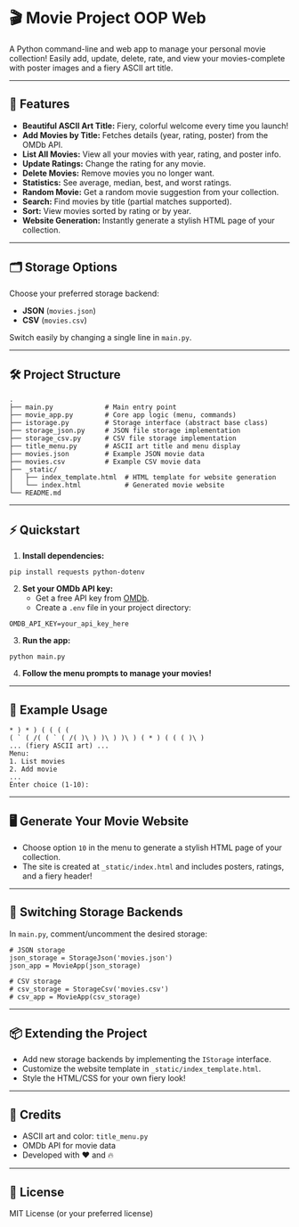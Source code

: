# 🎬 Movie Project OOP Web

A Python command-line and web app to manage your personal movie collection!
Easily add, update, delete, rate, and view your movies-complete with poster images and a fiery ASCII art title.

---

## 🚀 Features

- **Beautiful ASCII Art Title:** Fiery, colorful welcome every time you launch!
- **Add Movies by Title:** Fetches details (year, rating, poster) from the OMDb API.
- **List All Movies:** View all your movies with year, rating, and poster info.
- **Update Ratings:** Change the rating for any movie.
- **Delete Movies:** Remove movies you no longer want.
- **Statistics:** See average, median, best, and worst ratings.
- **Random Movie:** Get a random movie suggestion from your collection.
- **Search:** Find movies by title (partial matches supported).
- **Sort:** View movies sorted by rating or by year.
- **Website Generation:** Instantly generate a stylish HTML page of your collection.

---

## 🗂️ Storage Options

Choose your preferred storage backend:

- **JSON** (`movies.json`)
- **CSV** (`movies.csv`)

Switch easily by changing a single line in `main.py`.

---

## 🛠️ Project Structure

    .
    ├── main.py             # Main entry point
    ├── movie_app.py        # Core app logic (menu, commands)
    ├── istorage.py         # Storage interface (abstract base class)
    ├── storage_json.py     # JSON file storage implementation
    ├── storage_csv.py      # CSV file storage implementation
    ├── title_menu.py       # ASCII art title and menu display
    ├── movies.json         # Example JSON movie data
    ├── movies.csv          # Example CSV movie data
    ├── _static/
    │   ├── index_template.html  # HTML template for website generation
    │   └── index.html           # Generated movie website
    └── README.md
    
---

## ⚡ Quickstart

1. **Install dependencies:**

```
pip install requests python-dotenv
```

2. **Set your OMDb API key:**
    - Get a free API key from [OMDb](https://www.omdbapi.com/apikey.aspx).
    - Create a `.env` file in your project directory:

```
OMDB_API_KEY=your_api_key_here
```

3. **Run the app:**

```
python main.py
```

4. **Follow the menu prompts to manage your movies!**

---

## 🌟 Example Usage

    * ) * ) ( ( ( (
    ( ` ( /( ( ` ( /( )\ ) )\ ) )\ ) ( * ) ( ( ( )\ )
    ... (fiery ASCII art) ...
    Menu:
    1. List movies
    2. Add movie
    ...
    Enter choice (1-10):
    
---

## 🖥️ Generate Your Movie Website

- Choose option `10` in the menu to generate a stylish HTML page of your collection.
- The site is created at `_static/index.html` and includes posters, ratings, and a fiery header!

---

## 💾 Switching Storage Backends

In `main.py`, comment/uncomment the desired storage:

    # JSON storage
    json_storage = StorageJson('movies.json')
    json_app = MovieApp(json_storage)
    
    # CSV storage
    # csv_storage = StorageCsv('movies.csv')
    # csv_app = MovieApp(csv_storage)
    
---

## 📦 Extending the Project

- Add new storage backends by implementing the `IStorage` interface.
- Customize the website template in `_static/index_template.html`.
- Style the HTML/CSS for your own fiery look!

---

## 📝 Credits

- ASCII art and color: `title_menu.py`
- OMDb API for movie data
- Developed with ❤️ and 🔥

---

## 📜 License

MIT License (or your preferred license)
